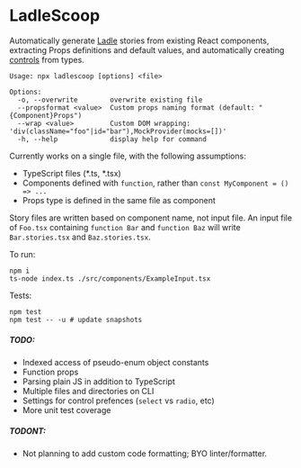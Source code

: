 # LadleScoop

Automatically generate [Ladle](https://ladle.dev) stories from existing React components, extracting Props definitions and default values, and automatically creating [controls](https://ladle.dev/docs/controls) from types.

```
Usage: npx ladlescoop [options] <file>

Options:
  -o, --overwrite        overwrite existing file
  --propsformat <value>  Custom props naming format (default: "{Component}Props")
  --wrap <value>         Custom DOM wrapping: 'div(className="foo"|id="bar"),MockProvider(mocks=[])'
  -h, --help             display help for command
```

Currently works on a single file, with the following assumptions:
- TypeScript files (*.ts, *.tsx)
- Components defined with `function`, rather than `const MyComponent = () => ...`
- Props type is defined in the same file as component

Story files are written based on component name, not input file. An input file of `Foo.tsx` containing `function Bar` and `function Baz` will write `Bar.stories.tsx` and `Baz.stories.tsx`.

To run:
```
npm i
ts-node index.ts ./src/components/ExampleInput.tsx
```

Tests:
```
npm test
npm test -- -u # update snapshots
```

##### TODO:
- Indexed access of pseudo-enum object constants
- Function props
- Parsing plain JS in addition to TypeScript
- Multiple files and directories on CLI
- Settings for control prefences (`select` vs `radio`, etc)
- More unit test coverage

##### TODONT:
- Not planning to add custom code formatting; BYO linter/formatter.
